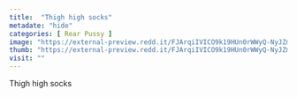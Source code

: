 ```yaml
---
title:  "Thigh high socks"
metadate: "hide"
categories: [ Rear Pussy ]
image: "https://external-preview.redd.it/FJArqiIVICO9k19HUn0rWWyQ-NyJZmEudd0t7Oc7LGw.jpg?auto=webp&s=2f1bccbf78a2dc947b1f531d8a1ce6682fbf2afc"
thumb: "https://external-preview.redd.it/FJArqiIVICO9k19HUn0rWWyQ-NyJZmEudd0t7Oc7LGw.jpg?width=320&crop=smart&auto=webp&s=9080972214430e2616ec372b5207d30c4e951b14"
visit: ""
---
```

Thigh high socks
